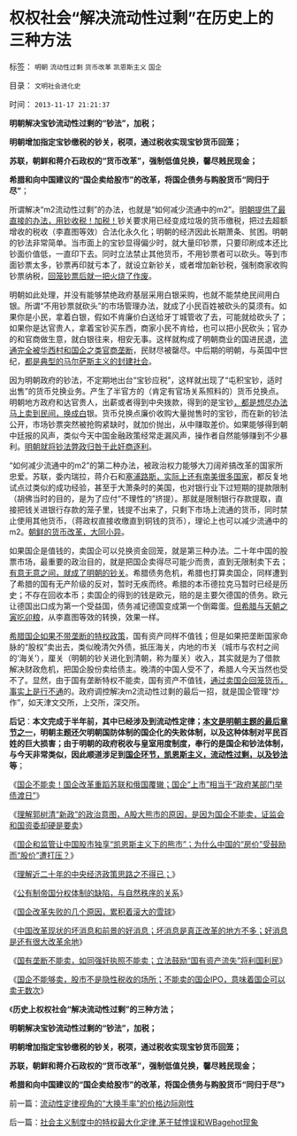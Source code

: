 # 权权社会“解决流动性过剩”在历史上的三种方法

标签： `明朝` `流动性过剩` `货币改革` `凯恩斯主义` `国企` 

目录： `文明社会进化史`

时间： `2013-11-17 21:21:37`

**明朝解决宝钞流动性过剩的“钞法”，加税；**

**明朝增加指定宝钞缴税的钞关，税项，通过税收实现宝钞货币回笼；**

**苏联，朝鲜和蒋介石政权的“货币改革”，强制低值兑换，馨尽贱民现金；**

**希腊和向中国建议的“国企卖给股市”的改革，将国企债务与购股货币“同归于尽”**；

所谓解决“m2流动性过剩”的办法，也就是“如何减少流通中的m2”。[明朝提供了最直接的办法，用钞收税！加税！](../../../2013/4/24/国企不能卖！国企不应上市！国企改革重蹈苏联和俄国覆辙；.md)钞关要求用已经变成垃圾的货币缴税，把过去超额增收的税收（李嘉图等效）合法化永久化；明朝的经济因此长期萧条、贫困。明朝的钞法非常简单。当市面上的宝钞显得偏少时，就大量印钞票，只要印刷成本还比钞面价值低，一直印下去。同时立法禁止其他货币，不用钞票者可以砍头。等到市面钞票太多，钞票再印就亏本了，就设立新钞关，或者增加新钞税，强制商家收购钞票纳税，[回笼钞票后就一把火烧了作废](../../../2007/8/30/中国股市不是资源配置优化器，是一个货币回笼机.md)。

明朝如此处理，并没有能够禁绝政府基层采用白银采购，也就不能禁绝民间用白银。所谓“不用钞票就砍头”的市场管理办法，就成了小民百姓被砍头的莫须有。如果你是小民，拿着白银，假如不肯廉价白送给牙丁城管收了去，可能就给砍头了；如果你是达官贵人，拿着宝钞买东西，商家小民不肯给，也可以把小民砍头；官办的和官商做生意，就白银往来，相安无事。这样就构成了明朝商业的国进民退，[流通完全被华西村和国企之类官商垄断](../../../2013/3/28/华西村是非典型的民营寡头.md)，民财尽被罄尽。中后期的明朝，与英国中世纪，[都是典型的马尔萨斯主义的封建社会](../../../2013/3/10/马尔萨斯主义就是封建社会及特征.md)。

因为明朝政府的钞法，不定期地出台“宝钞应税”，这样就出现了“屯积宝钞，适时出售”的货币兑换业务。产生了半官方的（肯定有官场关系照料的）货币兑换点。明朝地方政府和达官贵人，出薪或者得到中央拨款，得到的是宝钞[，都是想尽办法马上卖到民间，换成白](../../../2008/11/3/亡于内需不振！今天仍是明朝吗？.md)银。货币兑换点廉价收购大量抛售时的宝钞，而在新的钞法公开，市场钞票突然被抢购紧缺时，就加价抛出，从中赚取差价。如果能够得到朝中廷报的风声，类似今天中国金融政策经常走漏风声，操作者自然能够赚到不少暴利。[明朝就将钞法弊政归咎于此奸商逐利](../../../2011/10/12/法定货币就是税收；凯恩斯主义相当于无限制加税.md)。

“如何减少流通中的m2”的第二种办法，被政治权力能够大刀阔斧搞改革的国家所忠爱。苏联，委内瑞拉，蒋介石和[塞浦路斯，实际上还有南美很多国家](../../../2013/4/23/国企不能封装成本，大明宝钞的凯恩斯主义和流动性过剩.md)，都反复地试点过类似的成功经验，甚至于大萧条时的美国，也对银行业下过短期的提款限制（胡佛当时的目的，是为了应付“不理性的”挤提）。那就是限制银行存款提取，直接把钱关进银行存款的笼子里，钱提不出来了，只剩下市场上流通的货币，同时禁止使用其他货币，（蒋政权直接收缴直到铜钱的货币），理论上也可以减少流通中的m2。[朝鲜的货币改革，大同小异](../../../2010/1/10/朝鲜货币抢劫即将进入第二幕：恶性通货膨胀.md)。

如果国企是值钱的，卖国企可以兑换资金回笼，就是第三种办法。二十年中国的股票市场，最重要的政治目的，就是把国企卖得尽可能少而贵，直到无限制卖下去；[有意无意之间，就成了明朝的钞关](../../../2013/4/23/国有资产不值钱，行政垄断不能卖；国企不可以卖.md)。希腊债务危机，希腊也打算卖国企，同样遭到了希腊的国有无产阶级的反对，暂时无疾而终。希腊的本币德拉克马暂时已经是历史；不存在回收本币；卖国企的得到的钱是欧元，赔的是主要欠德国的债务。欧元让德国出口成为第一个受益国，债务减记德国变成第一个倒霉蛋。[但希腊与天朝之寅吃卯粮](../../../2011/12/8/信仰催眠的力量：加倍滥发钞票！.md)，从李嘉图等效的转换，效果一样。

[希腊国企如果不带垄断的特权政策](../../../2012/9/5/幻想“黑市，灰色经济，腐败”能榨出额外税收.md)，国有资产同样不值钱；但是如果把垄断国家命脉的“股权”卖出去，类似晚清欠外债，抵压海关，内地的市关（城市与农村之间的‘海关’），厘关（明朝的钞关进化到清朝，称为厘关）收入，其实就是为了借款解决财政危机，把国企股份卖给债主。晚清的中国人受不了，希腊人今天当然也受不了。显然，由于国有垄断特权不能卖，国有资产不值钱，[通过卖国企回笼货币，事实上是行不通](../../../2012/6/25/A股的政治价值.md)的。政府调控解决m2流动性过剩的最后一招，就是国企管理“炒作”，如天津文交所，上交所，深交所。

**后记**：**本文完成于半年前，其中已经涉及到流动性定律；[本文是明朝主题的最后章节之一](../../../2013/4/23/国有资产不值钱，行政垄断不能卖；国企不可以卖.md)，明朝主题还欠明朝国防体制的国企化的失败体制，以及这种体制对平民百姓的巨大损害；由于明朝的政府税收与皇室用度制度，奉行的是国企和钞法体制，与今天非常类似，因此顺道涉足到[国企环节，凯恩斯主义，流动性过剩，以及钞法](../../../2013/4/23/国企不能封装成本，大明宝钞的凯恩斯主义和流动性过剩.md)等**；

《[国企不能卖！国企改革重蹈苏联和俄国覆辙；国企“上市”相当于“政府某部门举债渡日”](../../../2013/4/24/国企不能卖！国企不应上市！国企改革重蹈苏联和俄国覆辙；.md)》

《[理解郭树清“新政”的政治意图，A股大熊市的原因，是因为国企不能卖，证监会和国资委却硬是要卖](../../../2013/4/27/理解郭树清“新政”的政治意图和可能原因.md)》

《[国企和监管让中国股市独享“凯恩斯主义下的熊市”；为什么中国的“房价”受鼓励而“股价”遭打压？](../../../2013/4/27/国企和监管让中国股市独享“凯恩斯主义下的大熊市”.md)》

《[理解近二十年的中央经济政策思路之不得已；](../../../2013/4/27/理解近二十年的中央经济政策思路之不得已.md)》

《[公有制帝国分权体制的缺陷，与自然秩序的关系](../../../2013/11/10/社会主义三权分立的缺陷，及与自然秩序和自然转型的衔接.md)》

《[国企改革失败的几个原因，累积着滚大的雪球](../../../2013/11/12/国企改革失败的几个原因，累积着滚大的雪球.md)》

《[中国改革现状的坏消息和前景的好消息；坏消息是真正改革的地方不多；好消息是还有很大改革余地](../../../2013/11/13/中国改革现状的坏消息和前景的好消息.md)》

《[国有垄断不能卖，如同强奸执照不能卖；立法鼓励“国有资产流失”将利国利民](../../../2013/11/14/国企不能卖，如强奸执照不能卖，应鼓励国有资产流失.md)》

《[国企不能够卖，股市不是隐性税收的场所；不能卖的国企IPO，意味着国企可以卖无数次](../../../2013/11/16/国企不能够卖，国企却无数次IPO，股市成了国企隐性税收工具.md)》

《**历史上权权社会“解决流动性过剩”的三种方法；**

**明朝解决宝钞流动性过剩的“钞法”，加税；**

**明朝增加指定宝钞缴税的钞关，税项，通过税收实现宝钞货币回笼；**

**苏联，朝鲜和蒋介石政权的“货币改革”，强制低值兑换，馨尽贱民现金；**

**希腊和向中国建议的“国企卖给股市”的改革，将国企债务与购股货币“同归于尽”**》



前一篇：[流动性定律视角的“大换手率”的价格边际刚性](../../../2013/11/16/流动性定律视角的“大换手率”的价格边际刚性.md)

后一篇：[社会主义制度中的特权最大化定律,茅于轼悖误和WBagehot现象](../../../2013/11/17/社会主义制度中的特权最大化定律,茅于轼悖误和WBagehot现象.md)